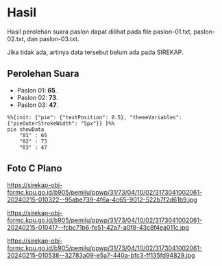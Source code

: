 # Hasil

Hasil perolehan suara paslon dapat dilihat pada file paslon-01.txt, paslon-02.txt, dan paslon-03.txt.

Jika tidak ada, artinya data tersebut belum ada pada SIREKAP.

## Perolehan Suara

 * Paslon 01: **65**.
 * Paslon 02: **73**.
 * Paslon 03: **47**.

```mermaid
%%{init: {"pie": {"textPosition": 0.5}, "themeVariables": {"pieOuterStrokeWidth": "5px"}} }%%
pie showData
    "01" : 65
    "02" : 73
    "03" : 47
```
## Foto C Plano

https://sirekap-obj-formc.kpu.go.id/b905/pemilu/ppwp/31/73/04/10/02/3173041002061-20240215-010322--95abe739-4f6a-4c65-9012-522b7f2d61b9.jpg

https://sirekap-obj-formc.kpu.go.id/b905/pemilu/ppwp/31/73/04/10/02/3173041002061-20240215-010417--fcbc71b6-fe51-42a7-a0f8-43c8f4ea011c.jpg

https://sirekap-obj-formc.kpu.go.id/b905/pemilu/ppwp/31/73/04/10/02/3173041002061-20240215-010538--32783a09-e5a7-440a-bfc3-ff135fd94829.jpg
